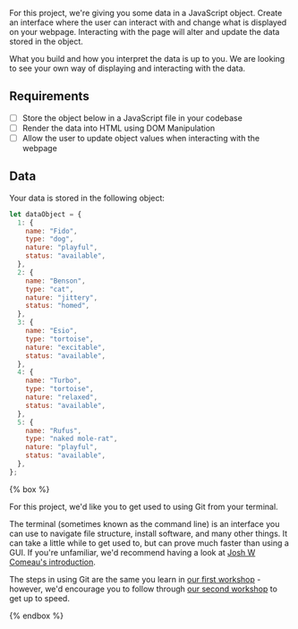 For this project, we're giving you some data in a JavaScript object. Create an interface where the user can interact with and change what is displayed on your webpage. Interacting with the page will alter and update the data stored in the object.

What you build and how you interpret the data is up to you. We are looking to see your own way of displaying and interacting with the data.

## Requirements

- [ ] Store the object below in a JavaScript file in your codebase
- [ ] Render the data into HTML using DOM Manipulation
- [ ] Allow the user to update object values when interacting with the webpage

## Data

Your data is stored in the following object:

```js
let dataObject = {
  1: {
    name: "Fido",
    type: "dog",
    nature: "playful",
    status: "available",
  },
  2: {
    name: "Benson",
    type: "cat",
    nature: "jittery",
    status: "homed",
  },
  3: {
    name: "Esio",
    type: "tortoise",
    nature: "excitable",
    status: "available",
  },
  4: {
    name: "Turbo",
    type: "tortoise",
    nature: "relaxed",
    status: "available",
  },
  5: {
    name: "Rufus",
    type: "naked mole-rat",
    nature: "playful",
    status: "available",
  },
};
```

{% box %}

For this project, we'd like you to get used to using Git from your terminal.

The terminal (sometimes known as the command line) is an interface you can use to navigate file structure, install software, and many other things. It can take a little while to get used to, but can prove much faster than using a GUI. If you're unfamiliar, we'd recommend having a look at [Josh W Comeau's introduction](https://www.joshwcomeau.com/javascript/terminal-for-js-devs/).

The steps in using Git are the same you learn in [our first workshop](/workshops/git-intro) - however, we'd encourage you to follow through [our second workshop](/workshops/git-terminal) to get up to speed.

{% endbox %}
